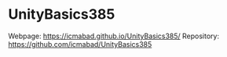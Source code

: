 # UnityBasics385

Webpage: https://icmabad.github.io/UnityBasics385/
Repository: https://github.com/icmabad/UnityBasics385